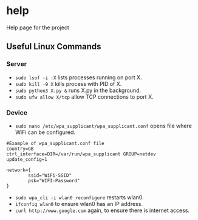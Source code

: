 # help
Help page for the project

## Useful Linux Commands 

### Server 
* `sudo lsof -i :X` lists processes running on port X. 
* `sudo kill -9 X` kills process with PID of X.
* `sudo python3 X.py &` runs X.py in the background. 
* `sudo ufw allow X/tcp` allow TCP connections to port X.

### Device 
* `sudo nano /etc/wpa_supplicant/wpa_supplicant.conf` opens file where WiFi can be configured. 

```
#Example of wpa_supplicant.conf file
country=GB
ctrl_interface=DIR=/var/run/wpa_supplicant GROUP=netdev
update_config=1

network={
        ssid="WiFi-SSID"
        psk="WIFI-Password"
}
```
* `sudo wpa_cli -i wlan0 reconfigure` restarts wlan0.
* `ifconfig wlan0` to ensure wlan0 has an IP address.
* `curl http://www.google.com` again, to ensure there is internet access.
